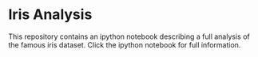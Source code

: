 # Iris Analysis
This repository contains an ipython notebook describing a full analysis of the famous iris dataset. Click the ipython notebook for full information.
